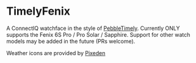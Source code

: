 # TimelyFenix
A ConnectIQ watchface in the style of [PebbleTimely](https://github.com/cynorg/PebbleTimely). Currently ONLY supports the Fenix 6S Pro / Pro Solar / Sapphire. Support for other watch models may be added in the future (PRs welcome).

Weather icons are provided by [Pixeden](https://www.pixeden.com/icon-fonts/the-icons-font-set-weather)
